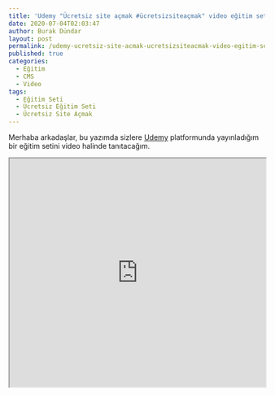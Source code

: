 ```yaml
---
title: 'Udemy "Ücretsiz site açmak #ücretsizsiteaçmak" video eğitim seti tanıtım videosu'
date: 2020-07-04T02:03:47
author: Burak Dündar
layout: post
permalink: /udemy-ucretsiz-site-acmak-ucretsizsiteacmak-video-egitim-seti-tanitim-videosu/
published: true
categories:
  - Eğitim
  - CMS
  - Video
tags:
  - Eğitim Seti
  - Ücretsiz Eğitim Seti
  - Ücretsiz Site Açmak
---
```

Merhaba arkadaşlar, bu yazımda sizlere <a href="https://udemy.com" target="_blank">Udemy</a> platformunda yayınladığım bir eğitim setini video halinde tanıtacağım.

<iframe src="https://www.youtube.com/embed/jMXlHKeOT6c" width="100%" height="450"></iframe>